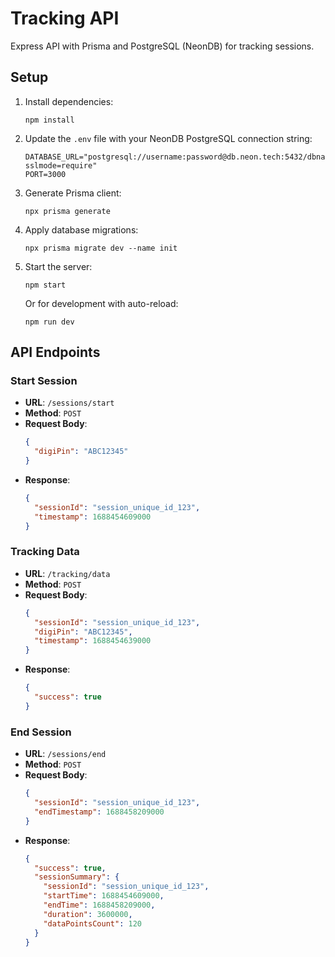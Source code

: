 # Tracking API

Express API with Prisma and PostgreSQL (NeonDB) for tracking sessions.

## Setup

1. Install dependencies:
   ```
   npm install
   ```

2. Update the `.env` file with your NeonDB PostgreSQL connection string:
   ```
   DATABASE_URL="postgresql://username:password@db.neon.tech:5432/dbname?sslmode=require"
   PORT=3000
   ```

3. Generate Prisma client:
   ```
   npx prisma generate
   ```

4. Apply database migrations:
   ```
   npx prisma migrate dev --name init
   ```

5. Start the server:
   ```
   npm start
   ```
   Or for development with auto-reload:
   ```
   npm run dev
   ```

## API Endpoints

### Start Session
- **URL**: `/sessions/start`
- **Method**: `POST`
- **Request Body**:
  ```json
  {
    "digiPin": "ABC12345"
  }
  ```
- **Response**:
  ```json
  {
    "sessionId": "session_unique_id_123",
    "timestamp": 1688454609000
  }
  ```

### Tracking Data
- **URL**: `/tracking/data`
- **Method**: `POST`
- **Request Body**:
  ```json
  {
    "sessionId": "session_unique_id_123",
    "digiPin": "ABC12345",
    "timestamp": 1688454639000
  }
  ```
- **Response**:
  ```json
  {
    "success": true
  }
  ```

### End Session
- **URL**: `/sessions/end`
- **Method**: `POST`
- **Request Body**:
  ```json
  {
    "sessionId": "session_unique_id_123",
    "endTimestamp": 1688458209000
  }
  ```
- **Response**:
  ```json
  {
    "success": true,
    "sessionSummary": {
      "sessionId": "session_unique_id_123",
      "startTime": 1688454609000,
      "endTime": 1688458209000,
      "duration": 3600000,
      "dataPointsCount": 120
    }
  }
  ```
